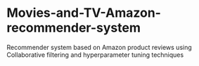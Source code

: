 # Movies-and-TV-Amazon-recommender-system
Recommender system based on Amazon product reviews using Collaborative filtering and hyperparameter tuning techniques
